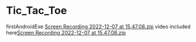 # Tic_Tac_Toe
firstAndroidExe
[Screen Recording 2022-12-07 at 15.47.08.zip](https://github.com/Emriaharon/Tic_Tac_Toe/files/10177405/Screen.Recording.2022-12-07.at.15.47.08.zip)
video included here[Screen Recording 2022-12-07 at 15.47.08.zip](https://github.com/Emriaharon/Tic_Tac_Toe/files/10177441/Screen.Recording.2022-12-07.at.15.47.08.zip)
